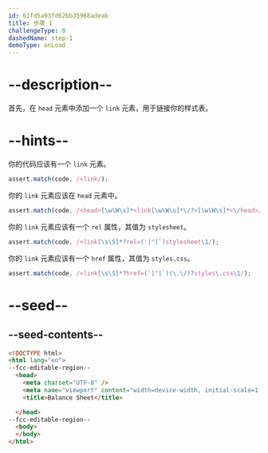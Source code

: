 ```yaml
---
id: 61fd5a93fd62bb35968adeab
title: 步骤 1
challengeType: 0
dashedName: step-1
demoType: onLoad
---
```


# --description--

首先，在 `head` 元素中添加一个 `link` 元素，用于链接你的样式表。

# --hints--

你的代码应该有一个 `link` 元素。

```js
assert.match(code, /<link/);
```

你的 `link` 元素应该在 `head` 元素中。

```js
assert.match(code, /<head>[\w\W\s]*<link[\w\W\s]*\/?>[\w\W\s]*<\/head>/i);
```

你的 `link` 元素应该有一个 `rel` 属性，其值为 `stylesheet`。

```js
assert.match(code, /<link[\s\S]*?rel=('|"|`)stylesheet\1/);
```

你的 `link` 元素应该有一个 `href` 属性，其值为 `styles.css`。

```js
assert.match(code, /<link[\s\S]*?href=('|"|`)(\.\/)?styles\.css\1/);
```

# --seed--

## --seed-contents--

```html
<!DOCTYPE html>
<html lang="en">
--fcc-editable-region--
  <head>
    <meta charset="UTF-8" />
    <meta name="viewport" content="width=device-width, initial-scale=1.0" />
    <title>Balance Sheet</title>

  </head>
--fcc-editable-region--
  <body>
  </body>
</html>
```

```css

```


